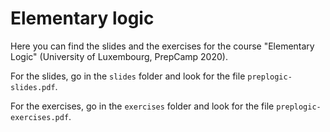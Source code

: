 # Elementary logic

Here you can find the slides and the exercises for the course
"Elementary Logic" (University of Luxembourg, PrepCamp 2020).

For the slides, go in the ``slides`` folder and look for the file
``preplogic-slides.pdf``.

For the exercises, go in the ``exercises`` folder and look for the file
``preplogic-exercises.pdf``.
